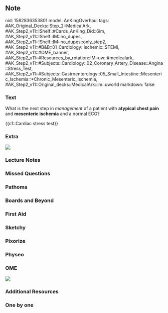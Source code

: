 ## Note
nid: 1582836353801
model: AnKingOverhaul
tags: #AK_Original_Decks::Step_2::MedicalArk, #AK_Step2_v11::!Shelf::#Cards_AnKing_Did::6im, #AK_Step2_v11::!Shelf::IM::no_dupes, #AK_Step2_v11::!Shelf::IM::no_dupes::only_step2, #AK_Step2_v11::#B&B::01_Cardiology::Ischemic::STEMI, #AK_Step2_v11::#OME_banner, #AK_Step2_v11::#Resources_by_rotation::IM::uw::#medicalark, #AK_Step2_v11::#Subjects::Cardiology::02_Coronary_Artery_Disease::Angina::Stress_Test, #AK_Step2_v11::#Subjects::Gastroenterology::05_Small_Intestine::Mesenteric_Ischemia::*Chronic_Mesenteric_Ischemia, #AK_Step2_v11::Original_decks::MedicalArk::im::uworld
markdown: false

### Text
What is the next step in <i>management</i> of a patient with
<b>atypical chest pain</b> and <b>mesenteric ischemia</b> and a
normal ECG?
<div>
  {{c1::Cardiac stress test}}
</div>

### Extra
<img src="eval%20of%20chest%20pain_1566160514431.png">

### Lecture Notes


### Missed Questions


### Pathoma


### Boards and Beyond


### First Aid


### Sketchy


### Pixorize


### Physeo


### OME
<div class="ome-widget">
  <a href="https://onlinemeded.org?ref=anki"><img src=
  "_OME_AnkiFlashcards_General_7.png"></a>
</div>

### Additional Resources


### One by one

